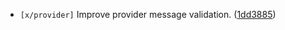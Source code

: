 - `[x/provider]` Improve provider message validation.
  ([1dd3885](https://github.com/Roc8Trppn/interchain-security/commit/1dd38851dbb9e0d98c61bd11375ee7e140527833))
